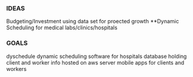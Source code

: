### IDEAS

Budgeting/Investment using data set for proected growth
**Dynamic Scheduling for medical labs/clinics/hospitals

### GOALS

dyschedule
dynamic scheduling software for hospitals
database holding client and worker info
hosted on aws server
mobile apps for clients and workers
